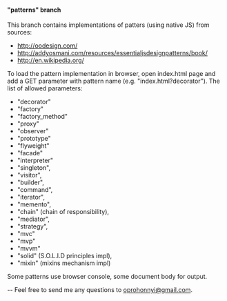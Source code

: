 #### "patterns" branch
This branch contains implementations of patters (using native JS) from sources:
- http://oodesign.com/
- http://addyosmani.com/resources/essentialjsdesignpatterns/book/
- http://en.wikipedia.org/

To load the pattern implementation in browser, open index.html page and add a GET parameter with pattern name (e.g. "index.html?decorator").
The list of allowed parameters:
- "decorator"
- "factory"
- "factory_method"
- "proxy"
- "observer"
- "prototype"
- "flyweight"
- "facade"
- "interpreter"
- "singleton",
- "visitor",
- "builder",
- "command",
- "iterator",
- "memento",
- "chain" (chain of responsibility),
- "mediator",
- "strategy",
- "mvc"
- "mvp"
- "mvvm"
- "solid" (S.O.L.I.D principles impl),
- "mixin" (mixins mechanism impl)


Some patterns use browser console, some document body for output.


--
Feel free to send me any questions to oprohonnyi@gmail.com.
